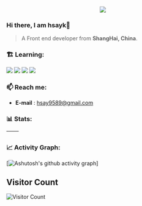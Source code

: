 <h1 align="center"> <img src="https://readme-typing-svg.herokuapp.com?color=ffb6c1&lines=welcome+to+my+GitHub"> </h1>

### Hi there, I am hsayk👋

> A Front end developer from **ShangHai, China**.

### 🏗️ Learning:

<code><img src="https://img.shields.io/badge/react-%2320232a.svg?style=for-the-badge&logo=react&logoColor=%2361DAFB"/></code>
<code><img src="https://img.shields.io/badge/node.js-6DA55F?style=for-the-badge&logo=node.js&logoColor=white"/></code>
<code><img src="https://img.shields.io/badge/vuejs-%2335495e.svg?style=for-the-badge&logo=vuedotjs&logoColor=%234FC08D"/></code>
<code><img src="https://img.shields.io/badge/typescript-%23007ACC.svg?style=for-the-badge&logo=typescript&logoColor=white"/></code>

### 📫 Reach me:

- **E-mail** : hsay9589@gmail.com


### 📊 Stats:

| <img align="center" src="https://github-readme-stats.vercel.app/api?username=hsayk&show_icons=true&theme=buefy&hide_border=true" alt="" /> | <img align="center" src="https://github-readme-stats.vercel.app/api/top-langs/?username=hsayk&layout=compact&theme=buefy&hide_border=true" alt="" /> |
| ----------------------------------------------------------------------------------------------------------------------------------------------- | --------------------------------------------------------------------------------------------------------------------------------------------------------- |

### 📈 Activity Graph:

[![Ashutosh's github activity graph](https://github-readme-activity-graph.vercel.app/graph?username=hsayk&theme=react-dark)]

## Visitor Count
![Visitor Count](https://profile-counter.glitch.me/hsayk/count.svg)
